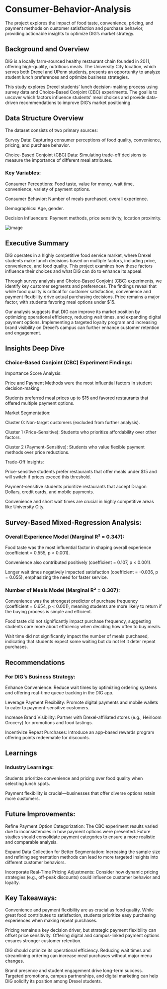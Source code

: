 # Consumer-Behavior-Analysis
The project explores the impact of food taste, convenience, pricing, and payment methods on customer satisfaction and purchase behavior, providing actionable insights to optimize DIG’s market strategy.

## Background and Overview
DIG is a locally farm-sourced healthy restaurant chain founded in 2011, offering high-quality, nutritious meals. The University City location, which serves both Drexel and UPenn students, presents an opportunity to analyze student lunch preferences and optimize business strategies.

This study explores Drexel students’ lunch decision-making process using survey data and Choice-Based Conjoint (CBC) experiments. The goal is to uncover which factors influence students' meal choices and provide data-driven recommendations to improve DIG’s market positioning.

## Data Structure Overview
The dataset consists of two primary sources:

Survey Data: Capturing consumer perceptions of food quality, convenience, pricing, and purchase behavior.

Choice-Based Conjoint (CBC) Data: Simulating trade-off decisions to measure the importance of different meal attributes.

### Key Variables:
Consumer Perceptions: Food taste, value for money, wait time, convenience, variety of payment options.

Consumer Behavior: Number of meals purchased, overall experience.

Demographics: Age, gender.

Decision Influencers: Payment methods, price sensitivity, location proximity.

![image](https://github.com/user-attachments/assets/e1a3dc21-92c2-4e20-8afa-45fd227f5200)


## Executive Summary
DIG operates in a highly competitive food service market, where Drexel students make lunch decisions based on multiple factors, including price, convenience, and food quality. This project examines how these factors influence their choices and what DIG can do to enhance its appeal.

Through survey analysis and Choice-Based Conjoint (CBC) experiments, we identify key customer segments and preferences. The findings reveal that while food quality is critical for customer satisfaction, convenience and payment flexibility drive actual purchasing decisions. Price remains a major factor, with students favoring meal options under $15.

Our analysis suggests that DIG can improve its market position by optimizing operational efficiency, reducing wait times, and expanding digital payment options. Implementing a targeted loyalty program and increasing brand visibility on Drexel’s campus can further enhance customer retention and engagement.

## Insights Deep Dive
### Choice-Based Conjoint (CBC) Experiment Findings:
Importance Score Analysis:

Price and Payment Methods were the most influential factors in student decision-making.

Students preferred meal prices up to $15 and favored restaurants that offered multiple payment options.


Market Segmentation:

Cluster 0: Non-target customers (excluded from further analysis).

Cluster 1 (Price-Sensitive): Students who prioritize affordability over other factors.

Cluster 2 (Payment-Sensitive): Students who value flexible payment methods over price reductions.

Trade-Off Insights:

Price-sensitive students prefer restaurants that offer meals under $15 and will switch if prices exceed this threshold.

Payment-sensitive students prioritize restaurants that accept Dragon Dollars, credit cards, and mobile payments.

Convenience and short wait times are crucial in highly competitive areas like University City.

## Survey-Based Mixed-Regression Analysis:
### Overall Experience Model (Marginal R² = 0.347):
Food taste was the most influential factor in shaping overall experience (coefficient = 0.555, p < 0.001).

Convenience also contributed positively (coefficient = 0.107, p < 0.001).

Longer wait times negatively impacted satisfaction (coefficient = -0.036, p = 0.055), emphasizing the need for faster service.

### Number of Meals Model (Marginal R² = 0.307):

Convenience was the strongest predictor of purchase frequency (coefficient = 0.654, p < 0.001), meaning students are more likely to return if the buying process is simple and efficient.

Food taste did not significantly impact purchase frequency, suggesting students care more about efficiency when deciding how often to buy meals.

Wait time did not significantly impact the number of meals purchased, indicating that students expect some waiting but do not let it deter repeat purchases.

## Recommendations
### For DIG’s Business Strategy:

Enhance Convenience: Reduce wait times by optimizing ordering systems and offering real-time queue tracking in the DIG app.

Leverage Payment Flexibility: Promote digital payments and mobile wallets to cater to payment-sensitive customers.

Increase Brand Visibility: Partner with Drexel-affiliated stores (e.g., Heirloom Grocery) for promotions and food tastings.

Incentivize Repeat Purchases: Introduce an app-based rewards program offering points redeemable for discounts.

## Learnings
### Industry Learnings:
Students prioritize convenience and pricing over food quality when selecting lunch spots.

Payment flexibility is crucial—businesses that offer diverse options retain more customers.

## Future Improvements:
Refine Payment Option Categorization: The CBC experiment results varied due to inconsistencies in how payment options were presented. Future studies should consolidate payment categories to ensure a more realistic and comparable analysis.

Expand Data Collection for Better Segmentation: Increasing the sample size and refining segmentation methods can lead to more targeted insights into different customer behaviors.

Incorporate Real-Time Pricing Adjustments: Consider how dynamic pricing strategies (e.g., off-peak discounts) could influence customer behavior and loyalty.

## Key Takeaways:
Convenience and payment flexibility are as crucial as food quality. While great food contributes to satisfaction, students prioritize easy purchasing experiences when making repeat purchases.

Pricing remains a key decision driver, but strategic payment flexibility can offset price sensitivity. Offering digital and campus-linked payment options ensures stronger customer retention.

DIG should optimize its operational efficiency. Reducing wait times and streamlining ordering can increase meal purchases without major menu changes.

Brand presence and student engagement drive long-term success. Targeted promotions, campus partnerships, and digital marketing can help DIG solidify its position among Drexel students.

